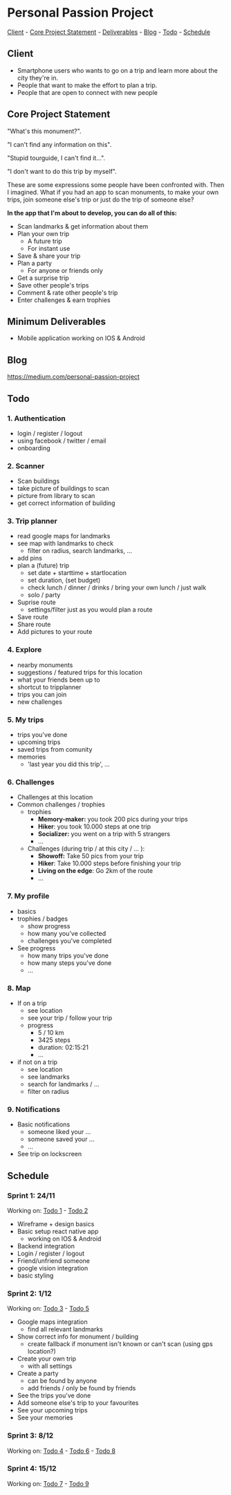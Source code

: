 # Personal Passion Project

[Client](#client) - [Core Project Statement](#core-project-statement) - [Deliverables](#minimum-deliverables) - [Blog](#blog) - [Todo](#todo) - [Schedule](#schedule)

## Client
* Smartphone users who wants to go on a trip and learn more about the city they're in.
* People that want to make the effort to plan a trip.
* People that are open to connect with new people

## Core Project Statement
"What's this monument?".

"I can't find any information on this".

"Stupid tourguide, I can't find it...".

"I don't want to do this trip by myself".

These are some expressions some people have been confronted with.
Then I imagined. What if you had an app to scan monuments, to make your own trips, join someone else's trip or just do the trip of someone else? 

__In the app that I'm about to develop, you can do all of this:__
* Scan landmarks & get information about them
* Plan your own trip
  * A future trip
  * For instant use
* Save & share your trip
* Plan a party
  * For anyone or friends only
* Get a surprise trip
* Save other people's trips
* Comment & rate other people's trip
* Enter challenges & earn trophies

## Minimum Deliverables
* Mobile application working on IOS & Android

## Blog
https://medium.com/personal-passion-project


## Todo
### 1. Authentication
* login / register / logout
* using facebook / twitter / email
* onboarding

### 2. Scanner
* Scan buildings
* take picture of buildings to scan
* picture from library to scan
* get correct information of building

### 3. Trip planner
* read google maps for landmarks
* see map with landmarks to check
  * filter on radius, search landmarks, ...
* add pins
* plan a (future) trip
  * set date + starttime + startlocation
  * set duration, (set budget)
  * check lunch / dinner / drinks / bring your own lunch / just walk
  * solo / party
* Suprise route
  * settings/filter just as you would plan a route
* Save route
* Share route
* Add pictures to your route

### 4. Explore
* nearby monuments
* suggestions / featured trips for this location
* what your friends been up to
* shortcut to tripplanner
* trips you can join
* new challenges

### 5. My trips
* trips you've done
* upcoming trips
* saved trips from comunity
* memories
  * 'last year you did this trip', ...
  
### 6. Challenges
* Challenges at this location
* Common challenges / trophies
  * trophies
    * **Memory-maker:** you took 200 pics during your trips
    * **Hiker**: you took 10.000 steps at one trip
    * **Socializer:** you went on a trip with 5 strangers
    * ...
  * Challenges (during trip / at this city / ... ):
    * **Showoff:** Take 50 pics from your trip
    * **Hiker**: Take 10.000 steps before finishing your trip
    * **Living on the edge**: Go 2km of the route
    * ...
    
### 7. My profile
* basics
* trophies / badges
  * show progress
  * how many you've collected
  * challenges you've completed
* See progress
  * how many trips you've done
  * how many steps you've done
  * ...
  
### 8. Map
* If on a trip
  * see location
  * see your trip / follow your trip
  * progress
    * 5 / 10 km
    * 3425 steps
    * duration: 02:15:21
    * ...
* if not on a trip
  * see location
  * see landmarks
  * search for landmarks / ...
  * filter on radius
  
### 9. Notifications
* Basic notifications
  * someone liked your ...
  * someone saved your ...
  * ...
* See trip on lockscreen

## Schedule
### Sprint 1: 24/11

Working on: [Todo 1](#1-authentication) - [Todo 2](#2-scanner)

* Wireframe + design basics
* Basic setup react native app
  * working on IOS & Android
* Backend integration
* Login / register / logout
* Friend/unfriend someone
* google vision integration
* basic styling

### Sprint 2: 1/12

Working on: [Todo 3](#3-trip-planner) - [Todo 5](#5-my-trips)

* Google maps integration
  * find all relevant landmarks
* Show correct info for monument / building
  * create fallback if monument isn't known or can't scan (using gps location?)
* Create your own trip
  * with all settings
* Create a party
  * can be found by anyone
  * add friends / only be found by friends
* See the trips you've done
* Add someone else's trip to your favourites
* See your upcoming trips
* See your memories


### Sprint 3: 8/12
Working on: [Todo 4](#4-explore) - [Todo 6](#6-challenges) - [Todo 8](#8-map)



### Sprint 4: 15/12
Working on: [Todo 7](#7-my-profile) - [Todo 9](#9-notifications)

